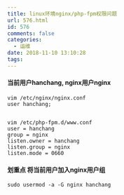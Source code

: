 ```yaml
---
title: linux环境nginx/php-fpm权限问题
url: 576.html
id: 576
comments: false
categories:
  - 运维
date: 2018-11-10 13:10:28
tags:
---
```


#### 当前用户hanchang, nginx用户nginx

    vim /etc/nginx/nginx.conf
    user hanchang;
    

    vim /etc/php-fpm.d/www.conf 
    user = hanchang
    group = nginx
    listen.owner = hanchang
    listen.group = nginx
    listen.mode = 0660
    

#### 划重点 将当前用户加入nginx用户组

    sudo usermod -a -G nginx hanchang